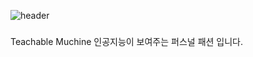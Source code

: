 ![header](https://capsule-render.vercel.app/api?type=soft&color=auto&height=150&section=header&text=StyleTest&fontSize=70&animation=twinkling)
###
Teachable Muchine 인공지능이 보여주는 퍼스널 패션 입니다.
